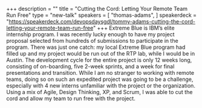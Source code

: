 +++
description = ""
title = "Cutting the Cord: Letting Your Remote Team Run Free"
type = "new-talk"
speakers = [
        "thomas-adams",
]
speakerdeck = "https://speakerdeck.com/devopsdaysgdl/tommy-adams-cutting-the-cord-letting-your-remote-team-run-free"
+++
Extreme Blue is IBM’s elite internship program. I was recently lucky enough to have my project proposal selected from hundreds of submissions to participate in the program. There was just one catch: my local Extreme Blue program had filled up and my project would be run out of the RTP lab, while I would be in Austin. The development cycle for the entire project is only 12 weeks long, consisting of on-boarding, five 2-week sprints, and a week for final presentations and transition. While I am no stranger to working with remote teams, doing so on such an expedited project was going to be a challenge, especially with 4 new interns unfamiliar with the project or the organization. Using a mix of Agile, Design Thinking, XP, and Scrum,  I was able to cut the cord and allow my team to run free with the project.